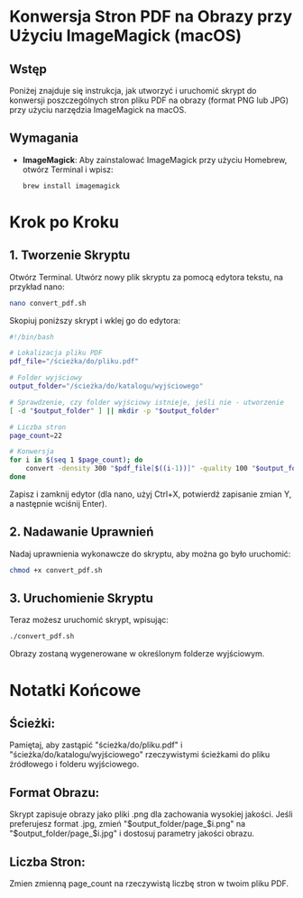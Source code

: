 # Konwersja Stron PDF na Obrazy przy Użyciu ImageMagick (macOS)

## Wstęp

Poniżej znajduje się instrukcja, jak utworzyć i uruchomić skrypt do konwersji poszczególnych stron pliku PDF na obrazy (format PNG lub JPG) przy użyciu narzędzia ImageMagick na macOS.

## Wymagania

- **ImageMagick**: Aby zainstalować ImageMagick przy użyciu Homebrew, otwórz Terminal i wpisz:
  ```sh
  brew install imagemagick
  ```


# Krok po Kroku
## 1. Tworzenie Skryptu
Otwórz Terminal.
Utwórz nowy plik skryptu za pomocą edytora tekstu, na przykład nano:
```sh
nano convert_pdf.sh
```
Skopiuj poniższy skrypt i wklej go do edytora:
```sh
#!/bin/bash

# Lokalizacja pliku PDF
pdf_file="/ścieżka/do/pliku.pdf"

# Folder wyjściowy
output_folder="/ścieżka/do/katalogu/wyjściowego"

# Sprawdzenie, czy folder wyjściowy istnieje, jeśli nie - utworzenie
[ -d "$output_folder" ] || mkdir -p "$output_folder"

# Liczba stron
page_count=22

# Konwersja
for i in $(seq 1 $page_count); do
    convert -density 300 "$pdf_file[$((i-1))]" -quality 100 "$output_folder/page_$i.png"
done
```

Zapisz i zamknij edytor (dla nano, użyj Ctrl+X, potwierdź zapisanie zmian Y, a następnie wciśnij Enter).

## 2. Nadawanie Uprawnień
Nadaj uprawnienia wykonawcze do skryptu, aby można go było uruchomić:
```sh
chmod +x convert_pdf.sh
```
## 3. Uruchomienie Skryptu
Teraz możesz uruchomić skrypt, wpisując:
```sh
./convert_pdf.sh
```
Obrazy zostaną wygenerowane w określonym folderze wyjściowym.

# Notatki Końcowe

## Ścieżki: 
Pamiętaj, aby zastąpić "ścieżka/do/pliku.pdf" i "ścieżka/do/katalogu/wyjściowego" rzeczywistymi ścieżkami do pliku źródłowego i folderu wyjściowego.
## Format Obrazu: 
Skrypt zapisuje obrazy jako pliki .png dla zachowania wysokiej jakości. Jeśli preferujesz format .jpg, zmień "$output_folder/page_$i.png" na "$output_folder/page_$i.jpg" i dostosuj parametry jakości obrazu.
## Liczba Stron: 
Zmien zmienną page_count na rzeczywistą liczbę stron w twoim pliku PDF.
